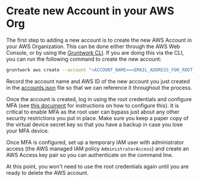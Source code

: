 # Create new Account in your AWS Org

The first step to adding a new account is to create the new AWS Account in your AWS Organization. This can be done
either through the AWS Web Console, or by using the [Gruntwork CLI](https://github.com/gruntwork-io/gruntwork/). If you
are doing this via the CLI, you can run the following command to create the new account:

```bash
gruntwork aws create --account "<ACCOUNT_NAME>=<EMAIL_ADDRESS_FOR_ROOT_USER>"
```

Record the account name and AWS ID of the new account you just created in the [accounts.json](https://github.com/gruntwork-io/terraform-aws-service-catalog/tree/master/examples/for-production/infrastructure-live/accounts.json) file so
that we can reference it throughout the process.

Once the account is created, log in using the root credentials and configure MFA (see [this
document](https://docs.aws.amazon.com/IAM/latest/UserGuide/id_credentials_mfa_enable_virtual.html#enable-virt-mfa-for-root)
for instructions on how to configure this). It is critical to enable MFA as the root user can bypass just about any
other security restrictions you put in place. Make sure you keep a paper copy of the virtual device secret key so that
you have a backup in case you lose your MFA device.

Once MFA is configured, set up a temporary IAM user with administrator access (the AWS managed IAM policy
`AdministratorAccess`) and create an AWS Access key pair so you can authenticate on the command line.

At this point, you won't need to use the root credentials again until you are ready to delete the AWS account.


<!-- ##DOCS-SOURCER-START
{"sourcePlugin":"local-copier","hash":"ce81ca7d4a533a62629db83aa91e9910"}
##DOCS-SOURCER-END -->
